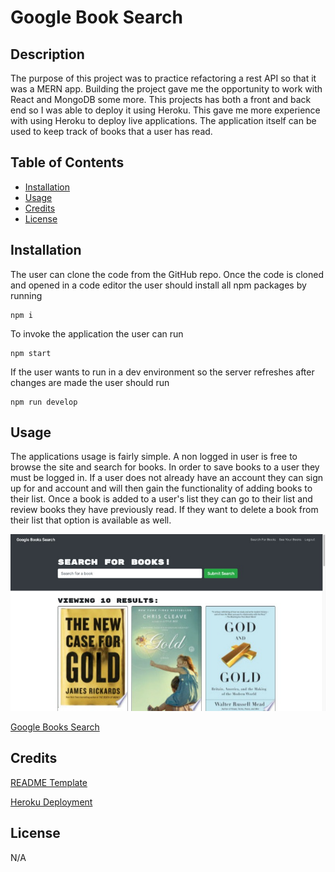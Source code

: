 # Google Book Search

## Description

The purpose of this project was to practice refactoring a rest API so that it was a MERN app. Building the project gave me the opportunity to work with React and MongoDB some more. This projects has both a front and back end so I was able to deploy it using Heroku. This gave me more experience with using Heroku to deploy live applications. The application itself can be used to keep track of books that a user has read.

## Table of Contents

- [Installation](#installation)
- [Usage](#usage)
- [Credits](#credits)
- [License](#license)

## Installation

The user can clone the code from the GitHub repo. Once the code is cloned and opened in a code editor the user should install all npm packages by running 
```
npm i
```
To invoke the application the user can run 

```
npm start
```
If the user wants to run in a dev environment so the server refreshes after changes are made the user should run
```
npm run develop
```

## Usage

The applications usage is fairly simple. A non logged in user is free to browse the site and search for books. In order to save books to a user they must be logged in. If a user does not already have an account they can sign up for and account and will then gain the functionality of adding books to their list. Once a book is added to a user's list they can go to their list and review books they have previously read. If they want to delete a book from their list that option is available as well.


![Screenshot](assets/images/book_search_screenshot.png)


[Google Books Search](https://shielded-forest-16261.herokuapp.com/ "Deployed Google Books Search")

## Credits

[README Template](https://coding-boot-camp.github.io/full-stack/github/professional-readme-guide 'Professional README Guide')

[Heroku Deployment](https://www.educba.com/dataset-javascript/ "Heroku Deployment Tutorial")

## License

N/A

